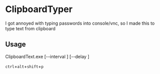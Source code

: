 # ClipboardTyper

I got annoyed with typing passwords into console/vnc, so I made this to type text from clipboard

## Usage

ClipboardText.exe [--interval <optional interval ms>] [--delay <optional delay ms>]

`ctrl`+`alt`+`shift`+`p`

